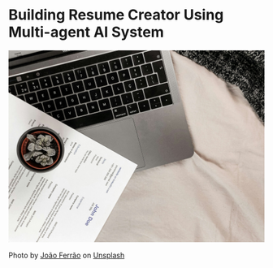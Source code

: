 # Building Resume Creator Using Multi-agent AI System

![cover](images/joao-ferrao-4YzrcDNcRVg-unsplash.jpg)

Photo by <a href="https://unsplash.com/@joaofferrao?utm_content=creditCopyText&utm_medium=referral&utm_source=unsplash">João Ferrão</a> on <a href="https://unsplash.com/photos/white-printer-paper-on-macbook-pro-4YzrcDNcRVg?utm_content=creditCopyText&utm_medium=referral&utm_source=unsplash">Unsplash</a>

